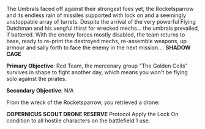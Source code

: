 The Umbrals faced off against their strongest foes yet, the Rocketsparrow and its endless rain of missiles supported with lock on and a seemingly unstoppable array of turrets. Despite the arrival of the very powerful Flying Dutchman and his vengful thirst for wrecked mechs... the umbrals prevailed, if battered. With the enemy forces mostly disabled, the team returns to base, ready to re-print the destroyed  mechs, re-assemble weapons, up armour and sally forth to face the enemy in the next mission.... **SHADOW CAGE**

**Primary Objective**: Red Team, the mercenary group "The Golden Coils" survives in shape to fight another day, which means you won't be flying solo against the pirates. 

**Secondary Objective**: N/A

From the wreck of the Rocketsparrow, you retrieved a drone: 

**COPERNICUS SCOUT DRONE RESERVE**
Protocol
Apply the Lock On condition to all hostile characters on the battlefield
1 use.